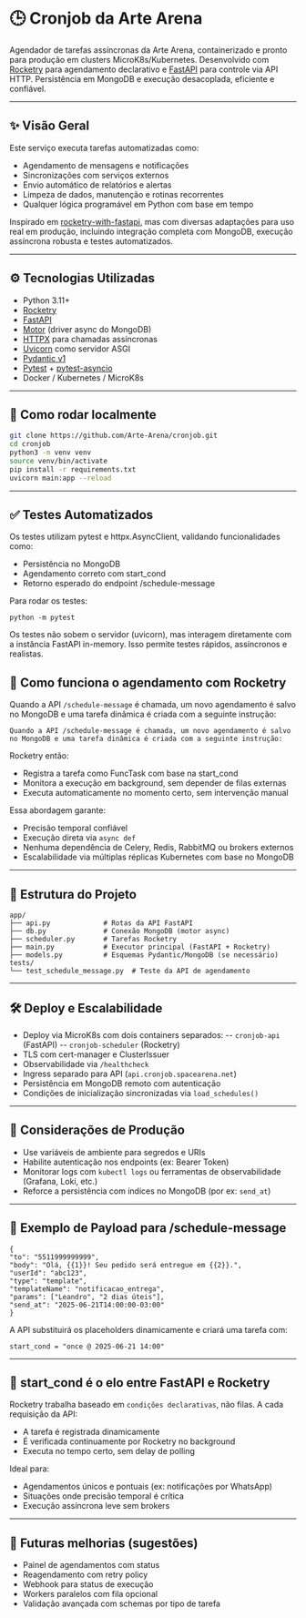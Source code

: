 # 🕒 Cronjob da Arte Arena

Agendador de tarefas assíncronas da Arte Arena, containerizado e pronto para produção em clusters MicroK8s/Kubernetes. Desenvolvido com [Rocketry](https://github.com/Miksus/rocketry) para agendamento declarativo e [FastAPI](https://fastapi.tiangolo.com/) para controle via API HTTP. Persistência em MongoDB e execução desacoplada, eficiente e confiável.

---

## ✨ Visão Geral

Este serviço executa tarefas automatizadas como:

- Agendamento de mensagens e notificações
- Sincronizações com serviços externos
- Envio automático de relatórios e alertas
- Limpeza de dados, manutenção e rotinas recorrentes
- Qualquer lógica programável em Python com base em tempo

Inspirado em [rocketry-with-fastapi](https://github.com/Miksus/rocketry-with-fastapi), mas com diversas adaptações para uso real em produção, incluindo integração completa com MongoDB, execução assíncrona robusta e testes automatizados.

---

## ⚙️ Tecnologias Utilizadas

- Python 3.11+
- [Rocketry](https://github.com/Miksus/rocketry)
- [FastAPI](https://fastapi.tiangolo.com/)
- [Motor](https://motor.readthedocs.io/) (driver async do MongoDB)
- [HTTPX](https://www.python-httpx.org/) para chamadas assíncronas
- [Uvicorn](https://www.uvicorn.org/) como servidor ASGI
- [Pydantic v1](https://docs.pydantic.dev/1.10/)
- [Pytest](https://docs.pytest.org/) + [pytest-asyncio](https://pypi.org/project/pytest-asyncio/)
- Docker / Kubernetes / MicroK8s

---

## 🚀 Como rodar localmente

```bash
git clone https://github.com/Arte-Arena/cronjob.git
cd cronjob
python3 -m venv venv
source venv/bin/activate
pip install -r requirements.txt
uvicorn main:app --reload
```

---

## ✅ Testes Automatizados

Os testes utilizam pytest e httpx.AsyncClient, validando funcionalidades como:

- Persistência no MongoDB
- Agendamento correto com start_cond
- Retorno esperado do endpoint /schedule-message

Para rodar os testes:

`python -m pytest`

Os testes não sobem o servidor (uvicorn), mas interagem diretamente com a instância FastAPI in-memory. Isso permite testes rápidos, assíncronos e realistas.

## 🧠 Como funciona o agendamento com Rocketry

Quando a API `/schedule-message` é chamada, um novo agendamento é salvo no MongoDB e uma tarefa dinâmica é criada com a seguinte instrução:

    Quando a API /schedule-message é chamada, um novo agendamento é salvo no MongoDB e uma tarefa dinâmica é criada com a seguinte instrução:

Rocketry então:

- Registra a tarefa como FuncTask com base na start_cond
- Monitora a execução em background, sem depender de filas externas
- Executa automaticamente no momento certo, sem intervenção manual

Essa abordagem garante:

- Precisão temporal confiável
- Execução direta via `async def`
- Nenhuma dependência de Celery, Redis, RabbitMQ ou brokers externos
- Escalabilidade via múltiplas réplicas Kubernetes com base no MongoDB

---

## 📂 Estrutura do Projeto

    app/
    ├── api.py             # Rotas da API FastAPI
    ├── db.py              # Conexão MongoDB (motor async)
    ├── scheduler.py       # Tarefas Rocketry
    ├── main.py            # Executor principal (FastAPI + Rocketry)
    ├── models.py          # Esquemas Pydantic/MongoDB (se necessário)
    tests/
    └── test_schedule_message.py  # Teste da API de agendamento

---

## 🛠️ Deploy e Escalabilidade

- Deploy via MicroK8s com dois containers separados:
-- `cronjob-api` (FastAPI)
-- `cronjob-scheduler` (Rocketry)
- TLS com cert-manager e ClusterIssuer
- Observabilidade via `/healthcheck`
- Ingress separado para API (`api.cronjob.spacearena.net`)
- Persistência em MongoDB remoto com autenticação
- Condições de inicialização sincronizadas via `load_schedules()`

---

## 🔐 Considerações de Produção

- Use variáveis de ambiente para segredos e URIs
- Habilite autenticação nos endpoints (ex: Bearer Token)
- Monitorar logs com `kubectl logs` ou ferramentas de observabilidade (Grafana, Loki, etc.)
- Reforce a persistência com índices no MongoDB (por ex: `send_at`)

---

## 📎 Exemplo de Payload para /schedule-message

    {
    "to": "5511999999999",
    "body": "Olá, {{1}}! Seu pedido será entregue em {{2}}.",
    "userId": "abc123",
    "type": "template",
    "templateName": "notificacao_entrega",
    "params": ["Leandro", "2 dias úteis"],
    "send_at": "2025-06-21T14:00:00-03:00"
    }

A API substituirá os placeholders dinamicamente e criará uma tarefa com:

    start_cond = "once @ 2025-06-21 14:00"

---

## 🧭 start_cond é o elo entre FastAPI e Rocketry

Rocketry trabalha baseado em `condições declarativas`, não filas. A cada requisição da API:
- A tarefa é registrada dinamicamente
- É verificada continuamente por Rocketry no background
- Executa no tempo certo, sem delay de polling

Ideal para:

- Agendamentos únicos e pontuais (ex: notificações por WhatsApp)
- Situações onde precisão temporal é crítica
- Execução assíncrona leve sem brokers

---

## 🧩 Futuras melhorias (sugestões)

- Painel de agendamentos com status
- Reagendamento com retry policy
- Webhook para status de execução
- Workers paralelos com fila opcional
- Validação avançada com schemas por tipo de tarefa


